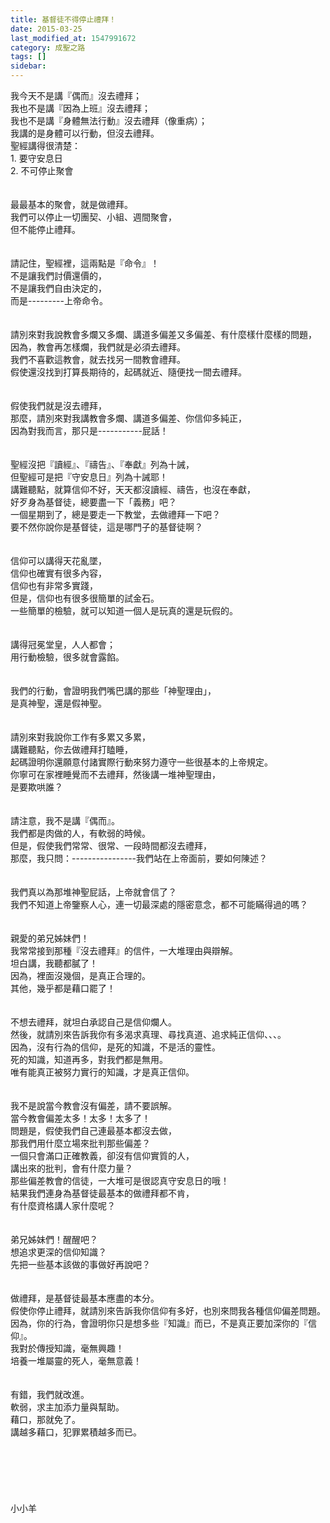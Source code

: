 ```yaml
---
title: 基督徒不得停止禮拜！
date: 2015-03-25
last_modified_at: 1547991672
category: 成聖之路
tags: []
sidebar: 
---
```


<p>我今天不是講『偶而』沒去禮拜；<br/>我也不是講『因為上班』沒去禮拜；<br/>我也不是講『身體無法行動』沒去禮拜（像重病）；<br/>我講的是身體可以行動，但沒去禮拜。<br/><!--more-->聖經講得很清楚：<br/>1.	要守安息日<br/>2.	不可停止聚會<br/><br/><br/>最最基本的聚會，就是做禮拜。<br/>我們可以停止一切團契、小組、週間聚會，<br/>但不能停止禮拜。<br/><br/><br/>請記住，聖經裡，這兩點是『命令』！<br/>不是讓我們討價還價的，<br/>不是讓我們自由決定的，<br/>而是---------上帝命令。<br/><br/><br/>請別來對我說教會多爛又多爛、講道多偏差又多偏差、有什麼樣什麼樣的問題，<br/>因為，教會再怎樣爛，我們就是必須去禮拜。<br/>我們不喜歡這教會，就去找另一間教會禮拜。<br/>假使還沒找到打算長期待的，起碼就近、隨便找一間去禮拜。<br/><br/><br/>假使我們就是沒去禮拜，<br/>那麼，請別來對我講教會多爛、講道多偏差、你信仰多純正，<br/>因為對我而言，那只是-----------屁話！<br/><br/><br/>聖經沒把『讀經』、『禱告』、『奉獻』列為十誡，<br/>但聖經可是把『守安息日』列為十誡耶！<br/>講難聽點，就算信仰不好，天天都沒讀經、禱告，也沒在奉獻，<br/>好歹身為基督徒，總要盡一下「義務」吧？<br/>一個星期到了，總是要走一下教堂，去做禮拜一下吧？<br/>要不然你說你是基督徒，這是哪門子的基督徒啊？<br/><br/><br/>信仰可以講得天花亂墜，<br/>信仰也確實有很多內容，<br/>信仰也有非常多實踐，<br/>但是，信仰也有很多很簡單的試金石。<br/>一些簡單的檢驗，就可以知道一個人是玩真的還是玩假的。<br/><br/><br/>講得冠冕堂皇，人人都會；<br/>用行動檢驗，很多就會露餡。<br/><br/><br/>我們的行動，會證明我們嘴巴講的那些「神聖理由」，<br/>是真神聖，還是假神聖。<br/><br/><br/>請別來對我說你工作有多累又多累，<br/>講難聽點，你去做禮拜打瞌睡，<br/>起碼證明你還願意付諸實際行動來努力遵守一些很基本的上帝規定。<br/>你寧可在家裡睡覺而不去禮拜，然後講一堆神聖理由，<br/>是要欺哄誰？<br/><br/><br/>請注意，我不是講『偶而』。<br/>我們都是肉做的人，有軟弱的時候。<br/>但是，假使我們常常、很常、一段時間都沒去禮拜，<br/>那麼，我只問：----------------我們站在上帝面前，要如何陳述？<br/><br/><br/>我們真以為那堆神聖屁話，上帝就會信了？<br/>我們不知道上帝鑒察人心，連一切最深處的隱密意念，都不可能瞞得過的嗎？<br/><br/><br/>親愛的弟兄姊妹們！<br/>我常常接到那種『沒去禮拜』的信件，一大堆理由與辯解。<br/>坦白講，我聽都膩了！<br/>因為，裡面沒幾個，是真正合理的。<br/>其他，幾乎都是藉口罷了！<br/><br/><br/>不想去禮拜，就坦白承認自己是信仰爛人。<br/>然後，就請別來告訴我你有多渴求真理、尋找真道、追求純正信仰、、、。<br/>因為，沒有行為的信仰，是死的知識，不是活的靈性。<br/>死的知識，知道再多，對我們都是無用。<br/>唯有能真正被努力實行的知識，才是真正信仰。<br/><br/><br/>我不是說當今教會沒有偏差，請不要誤解。<br/>當今教會偏差太多！太多！太多了！<br/>問題是，假使我們自己連最基本都沒去做，<br/>那我們用什麼立場來批判那些偏差？<br/>一個只會滿口正確教義，卻沒有信仰實質的人，<br/>講出來的批判，會有什麼力量？<br/>那些偏差教會的信徒，一大堆可是很認真守安息日的哦！<br/>結果我們連身為基督徒最基本的做禮拜都不肯，<br/>有什麼資格講人家什麼呢？<br/><br/><br/>弟兄姊妹們！醒醒吧？<br/>想追求更深的信仰知識？<br/>先把一些基本該做的事做好再說吧？<br/><br/><br/>做禮拜，是基督徒最基本應盡的本分。<br/>假使你停止禮拜，就請別來告訴我你信仰有多好，也別來問我各種信仰偏差問題。<br/>因為，你的行為，會證明你只是想多些『知識』而已，不是真正要加深你的『信仰』。<br/>我對於傳授知識，毫無興趣！<br/>培養一堆屬靈的死人，毫無意義！<br/><br/><br/>有錯，我們就改進。<br/>軟弱，求主加添力量與幫助。<br/>藉口，那就免了。<br/>講越多藉口，犯罪累積越多而已。<br/><br/><br/><br/><br/><br/><br/>小小羊<br/><br/><br/></p>